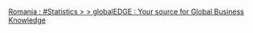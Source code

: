 [Romania : #Statistics > > globalEDGE : Your source for Global Business Knowledge](https://qi.tc/qi/113716)